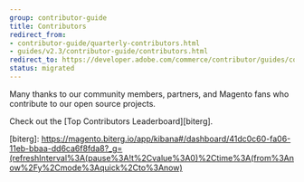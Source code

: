 ```yaml
---
group: contributor-guide
title: Contributors
redirect_from:
- contributor-guide/quarterly-contributors.html
- guides/v2.3/contributor-guide/contributors.html
redirect_to: https://developer.adobe.com/commerce/contributor/guides/contributors/
status: migrated
---
```


Many thanks to our community members, partners, and Magento fans who contribute to our open source projects.

Check out the [Top Contributors Leaderboard][biterg].

<!-- Link definitions -->
[biterg]: https://magento.biterg.io/app/kibana#/dashboard/41dc0c60-fa06-11eb-bbaa-dd6ca6f8fda8?_g=(refreshInterval%3A(pause%3A!t%2Cvalue%3A0)%2Ctime%3A(from%3Anow%2Fy%2Cmode%3Aquick%2Cto%3Anow)